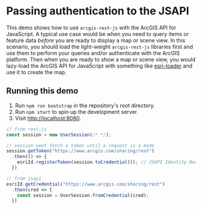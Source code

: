 # Passing authentication to the JSAPI

This demo shows how to use `arcgis-rest-js` with  the ArcGIS API for JavaScript. A typical use case would be when you need to query items or feature data _before_ you are ready to display a map or scene view. In this scenario, you should load the light-weight `arcgis-rest-js` libraries first and use them to perform your queries and/or authenticate with the ArcGIS platform. Then when you are ready to show a map or scene view, you would lazy-load the ArcGIS API for JavaScript with something like [esri-loader](https://github.com/Esri/esri-loader) and use it to create the map.

## Running this demo
1. Run `npm run bootstrap` in the repository's root directory.
1. Run `npm start` to spin up the development server.
1. Visit [http://localhost:8080](http://localhost:8080).

```js
// from rest-js
const session = new UserSession(/* */);

// session wont fetch a token until a request is a made
session.getToken("https://www.arcgis.com/sharing/rest")
  .then(() => {
    esriId.registerToken(session.toCredential()); // JSAPI Identity Manager
  })

// from jsapi
esriId.getCredential("https://www.arcgis.com/sharing/rest")
  .then(cred => {
    const session = UserSession.fromCredential(cred);
  })
```
